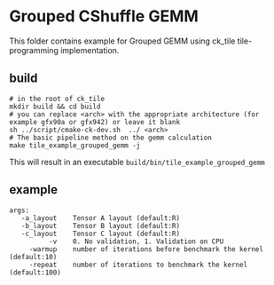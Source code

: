 # Grouped CShuffle GEMM

This folder contains example for Grouped GEMM using ck_tile tile-programming implementation.

## build
```
# in the root of ck_tile
mkdir build && cd build
# you can replace <arch> with the appropriate architecture (for example gfx90a or gfx942) or leave it blank
sh ../script/cmake-ck-dev.sh  ../ <arch>
# The basic pipeline method on the gemm calculation
make tile_example_grouped_gemm -j
```
This will result in an executable `build/bin/tile_example_grouped_gemm`

## example
```
args:
   -a_layout    Tensor A layout (default:R)
   -b_layout    Tensor B layout (default:R)
   -c_layout    Tensor C layout (default:R)
          -v    0. No validation, 1. Validation on CPU
     -warmup    number of iterations before benchmark the kernel (default:10)
     -repeat    number of iterations to benchmark the kernel (default:100)
```
